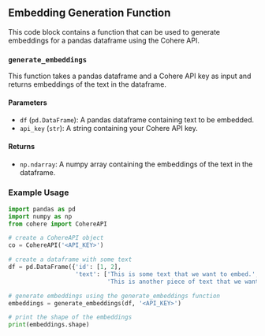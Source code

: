 ## Embedding Generation Function

This code block contains a function that can be used to generate embeddings for a pandas dataframe using the Cohere API.

### `generate_embeddings`

This function takes a pandas dataframe and a Cohere API key as input and returns embeddings of the text in the dataframe.

#### Parameters

* `df` (`pd.DataFrame`): A pandas dataframe containing text to be embedded.
* `api_key` (`str`): A string containing your Cohere API key.

#### Returns

* `np.ndarray`: A numpy array containing the embeddings of the text in the dataframe.

### Example Usage

```python
import pandas as pd
import numpy as np
from cohere import CohereAPI

# create a CohereAPI object
co = CohereAPI('<API_KEY>')

# create a dataframe with some text
df = pd.DataFrame({'id': [1, 2],
                   'text': ['This is some text that we want to embed.',
                            'This is another piece of text that we want to embed.']})

# generate embeddings using the generate_embeddings function
embeddings = generate_embeddings(df, '<API_KEY>')

# print the shape of the embeddings
print(embeddings.shape)
